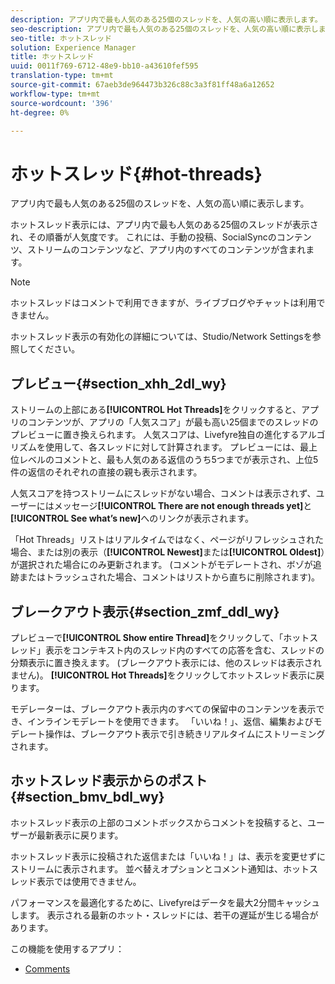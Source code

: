 ```yaml
---
description: アプリ内で最も人気のある25個のスレッドを、人気の高い順に表示します。
seo-description: アプリ内で最も人気のある25個のスレッドを、人気の高い順に表示します。
seo-title: ホットスレッド
solution: Experience Manager
title: ホットスレッド
uuid: 0011f769-6712-48e9-bb10-a43610fef595
translation-type: tm+mt
source-git-commit: 67aeb3de964473b326c88c3a3f81ff48a6a12652
workflow-type: tm+mt
source-wordcount: '396'
ht-degree: 0%

---
```



# ホットスレッド{#hot-threads}

アプリ内で最も人気のある25個のスレッドを、人気の高い順に表示します。

ホットスレッド表示には、アプリ内で最も人気のある25個のスレッドが表示され、その順番が人気度です。 これには、手動の投稿、SocialSyncのコンテンツ、ストリームのコンテンツなど、アプリ内のすべてのコンテンツが含まれます。

>[!NOTE]
>
>ホットスレッドはコメントで利用できますが、ライブブログやチャットは利用できません。

ホットスレッド表示の有効化の詳細については、Studio/Network Settingsを参照してください。

## プレビュー{#section_xhh_2dl_wy}

ストリームの上部にある&#x200B;**[!UICONTROL Hot Threads]**&#x200B;をクリックすると、アプリのコンテンツが、アプリの「人気スコア」が最も高い25個までのスレッドのプレビューに置き換えられます。 人気スコアは、Livefyre独自の進化するアルゴリズムを使用して、各スレッドに対して計算されます。 プレビューには、最上位レベルのコメントと、最も人気のある返信のうち5つまでが表示され、上位5件の返信のそれぞれの直接の親も表示されます。

人気スコアを持つストリームにスレッドがない場合、コメントは表示されず、ユーザーにはメッセージ&#x200B;**[!UICONTROL There are not enough threads yet]**&#x200B;と&#x200B;**[!UICONTROL See what’s new]**&#x200B;へのリンクが表示されます。

「Hot Threads」リストはリアルタイムではなく、ページがリフレッシュされた場合、または別の表示（**[!UICONTROL Newest]**&#x200B;または&#x200B;**[!UICONTROL Oldest]**）が選択された場合にのみ更新されます。 (コメントがモデレートされ、ボゾが追跡またはトラッシュされた場合、コメントはリストから直ちに削除されます)。

## ブレークアウト表示{#section_zmf_ddl_wy}

プレビューで&#x200B;**[!UICONTROL Show entire Thread]**&#x200B;をクリックして、「ホットスレッド」表示をコンテキスト内のスレッド内のすべての応答を含む、スレッドの分類表示に置き換えます。 (ブレークアウト表示には、他のスレッドは表示されません)。 **[!UICONTROL Hot Threads]**&#x200B;をクリックしてホットスレッド表示に戻ります。

モデレーターは、ブレークアウト表示内のすべての保留中のコンテンツを表示でき、インラインモデレートを使用できます。 「いいね！」、返信、編集およびモデレート操作は、ブレークアウト表示で引き続きリアルタイムにストリーミングされます。

## ホットスレッド表示からのポスト{#section_bmv_bdl_wy}

ホットスレッド表示の上部のコメントボックスからコメントを投稿すると、ユーザーが最新表示に戻ります。

ホットスレッド表示に投稿された返信または「いいね！」は、表示を変更せずにストリームに表示されます。 並べ替えオプションとコメント通知は、ホットスレッド表示では使用できません。

パフォーマンスを最適化するために、Livefyreはデータを最大2分間キャッシュします。 表示される最新のホット・スレッドには、若干の遅延が生じる場合があります。



この機能を使用するアプリ：

* [Comments](/help/using/c-about-apps/c-comments/c-comments.md)

